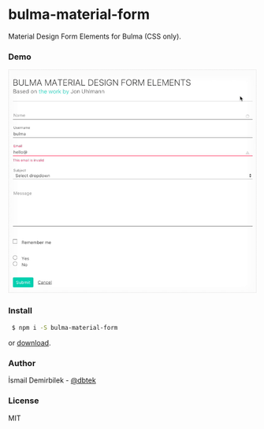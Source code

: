 # bulma-material-form
Material Design Form Elements for Bulma (CSS only).

### Demo
![demo](demo.gif)

### Install
```bash
 $ npm i -S bulma-material-form
```
or [download](https://github.com/dbtek/bulma-material-form/releases).

### Author
İsmail Demirbilek - [@dbtek](https://twitter.com/dbtek)

### License
MIT
